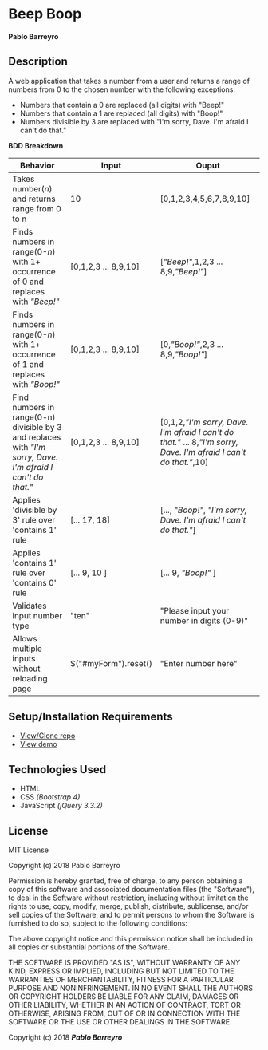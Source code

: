 # **Beep Boop**

#### Pablo Barreyro

## Description

A web application that takes a number from a user and returns a range of numbers from 0 to the chosen number with the following exceptions:

* Numbers that contain a 0 are replaced (all digits) with "Beep!"
* Numbers that contain a 1 are replaced (all digits) with "Boop!"
* Numbers divisible by 3 are replaced with "I'm sorry, Dave. I'm afraid I can't do that."

**BDD Breakdown**

Behavior | Input | Ouput
------------ | ------------- | -------------
Takes number(_n_) and returns range from 0 to n| 10 | [0,1,2,3,4,5,6,7,8,9,10]
Finds numbers in range(0-_n_) with 1+ occurrence of 0 and replaces with _"Beep!"_ | [0,1,2,3 ... 8,9,10] | [_"Beep!"_,1,2,3 ... 8,9,_"Beep!"_]
Finds numbers in range(0-_n_) with 1+ occurrence of 1 and replaces with _"Boop!"_ | [0,1,2,3 ... 8,9,10] | [0,_"Boop!"_,2,3 ... 8,9,_"Boop!"_]
Find numbers in range(0-n) divisible by 3 and replaces with _"I'm sorry, Dave. I'm afraid I can't do that."_ | [0,1,2,3 ... 8,9,10] | [0,1,2,_"I'm sorry, Dave. I'm afraid I can't do that."_ ... 8,_"I'm sorry, Dave. I'm afraid I can't do that."_,10]
Applies 'divisible by 3' rule over 'contains 1' rule | [... 17, 18] | [..., _"Boop!"_, _"I'm sorry, Dave. I'm afraid I can't do that."_]
Applies 'contains 1' rule over 'contains 0' rule | [... 9, 10 ]| [... 9, _"Boop!"_ ]
Validates input number type | "ten" | "Please input your number in digits (0-9)"
Allows multiple inputs without reloading page| $("#myForm").reset() | "Enter number here"


## Setup/Installation Requirements

* [View/Clone repo](https://github.com/pabarreyro/beep-boop)
* [View demo](https://pabarreyro.github.io/beep-boop)

## Technologies Used

* HTML
* CSS _(Bootstrap 4)_
* JavaScript _(jQuery 3.3.2)_

## License

MIT License

Copyright (c) 2018 Pablo Barreyro

Permission is hereby granted, free of charge, to any person obtaining a copy
of this software and associated documentation files (the "Software"), to deal
in the Software without restriction, including without limitation the rights
to use, copy, modify, merge, publish, distribute, sublicense, and/or sell
copies of the Software, and to permit persons to whom the Software is
furnished to do so, subject to the following conditions:

The above copyright notice and this permission notice shall be included in all
copies or substantial portions of the Software.

THE SOFTWARE IS PROVIDED "AS IS", WITHOUT WARRANTY OF ANY KIND, EXPRESS OR
IMPLIED, INCLUDING BUT NOT LIMITED TO THE WARRANTIES OF MERCHANTABILITY,
FITNESS FOR A PARTICULAR PURPOSE AND NONINFRINGEMENT. IN NO EVENT SHALL THE
AUTHORS OR COPYRIGHT HOLDERS BE LIABLE FOR ANY CLAIM, DAMAGES OR OTHER
LIABILITY, WHETHER IN AN ACTION OF CONTRACT, TORT OR OTHERWISE, ARISING FROM,
OUT OF OR IN CONNECTION WITH THE SOFTWARE OR THE USE OR OTHER DEALINGS IN THE
SOFTWARE.

Copyright (c) 2018 **_Pablo Barreyro_**
